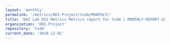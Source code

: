 ```yaml
---
layout: 'monthly'
permalink: '/metrics/HDI-Project/tsdm/MONTHLY/'
title: 'DAI Lab OSS Metrics Metrics report for tsdm | MONTHLY-REPORT-2018-12-01'
organization: 'HDI-Project'
repository: 'tsdm'
current_date: '2018-12-01'
---
```

